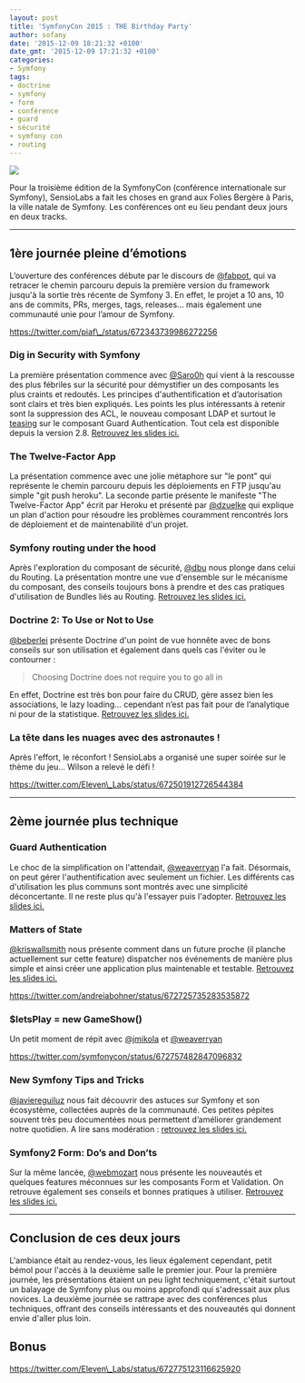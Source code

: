 ```yaml
---
layout: post
title: 'SymfonyCon 2015 : THE Birthday Party'
author: sofany
date: '2015-12-09 18:21:32 +0100'
date_gmt: '2015-12-09 17:21:32 +0100'
categories:
- Symfony
tags:
- doctrine
- symfony
- form
- conférence
- guard
- sécurité
- symfony con
- routing
---
```


![](http://pariscon2015.symfony.com/bundles/sensiosymfonylive/images/pariscon2015/assets/header.jpg)

Pour la troisième édition de la SymfonyCon (conférence internationale sur Symfony), SensioLabs a fait les choses en grand aux Folies Bergère à Paris, la ville natale de Symfony. Les conférences ont eu lieu pendant deux jours en deux tracks.

------------------------------------------------------------------------

## 1ère journée pleine d’émotions

L’ouverture des conférences débute par le discours de [@fabpot](https://twitter.com/fabpot), qui va retracer le chemin parcouru depuis la première version du framework jusqu'à la sortie très récente de Symfony 3. En effet, le projet a 10 ans, 10 ans de commits, PRs, merges, tags, releases… mais également une communauté unie pour l’amour de Symfony.

https://twitter.com/piaf\_/status/672343739986272256

### Dig in Security with Symfony

La première présentation commence avec [@Saro0h](https://twitter.com/Saro0h) qui vient à la rescousse des plus fébriles sur la sécurité pour démystifier un des composants les plus craints et redoutés. Les principes d'authentification et d’autorisation sont clairs et très bien expliqués. Les points les plus intéressants à retenir sont la suppression des ACL, le nouveau composant LDAP et surtout le [teasing](#conf-guard-authentication) sur le composant Guard Authentication. Tout cela est disponible depuis la version 2.8. [Retrouvez les slides ici.](https://speakerdeck.com/saro0h/symfonycon-paris-dig-in-security)

### The Twelve-Factor App

La présentation commence avec une jolie métaphore sur "le pont" qui représente le chemin parcouru depuis les déploiements en FTP jusqu'au simple "git push heroku". La seconde partie présente le manifeste "The Twelve-Factor App" écrit par Heroku et présenté par [@dzuelke](https://twitter.com/dzuelke) qui explique un plan d'action pour résoudre les problèmes couramment rencontrés lors de déploiement et de maintenabilité d'un projet.

### Symfony routing under the hood

Après l'exploration du composant de sécurité, [@dbu](https://twitter.com/dbu) nous plonge dans celui du Routing. La présentation montre une vue d'ensemble sur le mécanisme du composant, des conseils toujours bons à prendre et des cas pratiques d'utilisation de Bundles liés au Routing. [Retrouvez les slides ici.](http://davidbu.ch/slides/2015-12-03-symfony-routing.html#1)

### Doctrine 2: To Use or Not to Use

[@beberlei](https://twitter.com/beberlei) présente Doctrine d'un point de vue honnête avec de bons conseils sur son utilisation et également dans quels cas l'éviter ou le contourner :

> Choosing Doctrine does not require you to go all in

En effet, Doctrine est très bon pour faire du CRUD, gère assez bien les associations, le lazy loading… cependant n’est pas fait pour de l’analytique ni pour de la statistique. [Retrouvez les slides ici.](https://qafoo.com/talks/15_12_symfonycon_paris_doctrine2_to_use_or_not_to_use.pdf)

### La tête dans les nuages avec des astronautes !

Après l'effort, le réconfort ! SensioLabs a organisé une super soirée sur le thème du jeu... Wilson a relevé le défi !

https://twitter.com/Eleven\_Labs/status/672501912726544384

------------------------------------------------------------------------

## 2ème journée plus technique

### Guard Authentication

Le choc de la simplification on l'attendait, [@weaverryan](https://twitter.com/weaverryan) l'a fait. Désormais, on peut gérer l'authentification avec seulement un fichier. Les différents cas d'utilisation les plus communs sont montrés avec une simplicité déconcertante. Il ne reste plus qu'à l'essayer puis l'adopter. [Retrouvez les slides ici.](http://fr.slideshare.net/weaverryan/guard-authentication-powerful-beautiful-security)

### Matters of State

[@kriswallsmith](https://twitter.com/kriswallsmith) nous présente comment dans un future proche (il planche actuellement sur cette feature) dispatcher nos événements de manière plus simple et ainsi créer une application plus maintenable et testable. [Retrouvez les slides ici.](http://fr.slideshare.net/kriswallsmith/matters-of-state-55843873)

https://twitter.com/andreiabohner/status/672725735283535872

### $letsPlay = new GameShow()

Un petit moment de répit avec [@jmikola](https://twitter.com/jmikola) et [@weaverryan](https://twitter.com/weaverryan)

https://twitter.com/symfonycon/status/672757482847096832

### New Symfony Tips and Tricks

[@javiereguiluz](https://twitter.com/javiereguiluz) nous fait découvrir des astuces sur Symfony et son écosystème, collectées auprès de la communauté. Ces petites pépites souvent très peu documentées nous permettent d’améliorer grandement notre quotidien. A lire sans modération : [retrouvez les slides ici.](http://fr.slideshare.net/javier.eguiluz/new-symfony-tips-tricks-symfonycon-paris-2015)

### Symfony2 Form: Do’s and Don’ts

Sur la même lancée, [@webmozart](https://twitter.com/webmozart) nous présente les nouveautés et quelques features méconnues sur les composants Form et Validation. On retrouve également ses conseils et bonnes pratiques à utiliser. [Retrouvez les slides ici.](https://speakerdeck.com/webmozart/symfony2-forms-dos-and-donts)

------------------------------------------------------------------------

## Conclusion de ces deux jours

L'ambiance était au rendez-vous, les lieux également cependant, petit bémol pour l'accès à la deuxième salle le premier jour. Pour la première journée, les présentations étaient un peu light techniquement, c'était surtout un balayage de Symfony plus ou moins approfondi qui s'adressait aux plus novices. La deuxième journée se rattrape avec des conférences plus techniques, offrant des conseils intéressants et des nouveautés qui donnent envie d'aller plus loin.

## Bonus

https://twitter.com/Eleven\_Labs/status/672775123116625920
